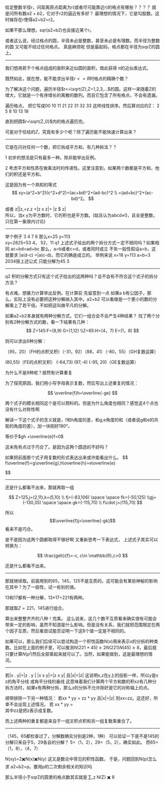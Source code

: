 给定整数半径r，问距离原点距离为r(或者尽可能靠近r)的格点有哪些？？？？
就是问所有数$a2+b2$，它对于r2的逼近有多好？
最理想的情况下，它是勾股数。这时候存在r使得a2+b2=r2。

如果不那么理想。sqr(a2+b2)也会接近某个r。

或者这么说，经过格点的圆，半径未必是整数，甚至未必是有理数。而半径为整数的圆 又可能不经过任何格点。
真是麻烦呢
但是最起码，格点都在半径为sqrZ的圆上。



---


我们想用若干个格点组成的面积来近似圆的面积，借此获得
$\pi$的近似表达式。

既然如此，就在想，能不能求出半径$r<=R$时格点的精确个数？

为了解决这个问题，遍历半径$r<=\sqrt{Z},Z=1,2,3,...$的圆。这样一来随着Z的增大，它就是一个有序增长的离散的数列。而且它包含了所有格点，不会有遗漏。


遍历格点。
把它写成00  10  11   21   22   31 32  33
这样线性排序。然后算对应的Z：
2  5  8  10  13  18

直到把圆$r=\sqrt{Z_0}$内的格点遍历完。

可是对于任给的$Z$，究竟有多少个呢？除了遍历能不能快速计算出来？

---

它是在问对任何一个数，把它拆成平方和，有几种拆法？？

1   初步的想法是只有最多一种。除非能举出反例。

2   考虑平方和性质在做乘法时的传递性。这里注意到，如果两个数都是平方和，他们的积还是平方和。

这是因为有一个熟知的等式
$$
xy=(a^2+b^2)(c^2+d^2)=(ac+bd)^2+(ad-bc)^2
\\
=(ad+bc)^2+(ac-bd)^2。
$$


或者 z||z,=z.z  +|z x z|=   |z $  z|  
所以，当x y为平方数时，它的积也是平方数。(姑且认为abcd≠0，且全是整数，只在第一象限内讨论)

---

举个例子  3 4      7  8
那么x=25  y=113   
xy=2825=53   4，   52，11
q1   上述式子给出的两个拆分方式一定不相同吗？如果相同
ac+bd=ad+bc
那么，a=b或者c=d，或者同时成立
不失一般性假设a=b，这就要求  |a(d-c)  =|a(c-d)。而它的确是成立的。
举例来说  x=18  y=113   a=b=3     
2034按上述公式  只能分解为45   3

---

q2   积的分解方式只有这个式子给出的这两种吗？会不会有不符合这个式子的拆分方法？


有点难。想暴力计算举出反例。在计算前
先留意到一点    如果a b有公因子，那么，实际上没有必要把这种分解纳入其中。a2+b2 可以看做是一个更小的数的分解乘上了若干倍。不如把这叫做平凡的分解。



如果a2+b2本身就有两种分解方式，它们一组合会不会产生4种结果？
找了两个分别有2种分解方式的数，看一下结果有几种：
$$
Z=145:F=(8,9) G=(1,12)  
\\Z=65:H=(4，7)  E=(1，8)
$$


则可以求出6种分解：

（95，20）（FH的点积叉积）（-31，92）（88，41）（-80，55）（GH复数运算）

(80,55)（FE的点积叉积）    (-64,73)  (97,-4)  (-95,  20)（GE复数运算）

为什么不是8种呢？居然有计算重复


为了探究原因，我们用小写字母表示复数，然后写出上述重复的情况：

$$
\overline{f}h=\overline{-ge}
$$


两个式子的模长相同这个是可以预料的。但是为什么角度也相同？感觉这4个点也没有什么对称性啊


解读一下这个式子的含义就是，f和h角度的差，和g,e角度的和（或者说g和e的共轭的角度的差），加一块刚好180°。


等价于$gh +\overline{e}f=0$

这未免有点过于巧合了。是因为这两个圆选的不好吗？

如果把前面那个式子用复数的形式表达出来或许能看出什么。
$$
f\overline{f}=g\overline{g},h\overline{h}=e\overline{e}

$$

---

还是什么都看不出来，那就再取一组



$$
Z=125,j=(2,11),k=(5,10)
\\
fj=(-83,106) \space \space  fk=(-50,125)
\\gj=(-130,35) \space \space  gk=(-115,70)
\\
f\cdot j=(115,70)  
$$

所以
$$\overline{f}j=\overline{-gk}$$
看来不是巧合。

是不是因为这两个圆都取得不够好啊
又重新思考一下表达式，
上述式子其实可以转换为：

$$
\frac{geh}{f}=-c, c\in \mathbb{R},c>0
$$

还是什么都看不出来。


---

那就继续取。前面用到的65，145，125不是互质的。这可能会有某些神秘的影响在其中？为了一般性，试一些别的值。

13和17都有一种分解，13*17=221有两种。

那就取$Z=221，145$进行组合。

算出来整整齐齐的八种！完美。
这么说来，这几个数不互质看来确实很有可能会带来一定的影响，虽然不知道是什么影响。但是没有关系，我们就把范围限定在两个因子互质，然后看尝试能否证明一下这8个值一定是不相同的。

如果可以，那么我们后续可以尝试构造一个积性函数$N(x)$用来表示x的分拆的种类数。比如在上面的例子里，可以推测$N(221\times 45)\geq 2N(221)N(45)\geq 8$，最后就只要计算$N(p^i)$然后全部乘起来就可以了。当然，如果能做到，这是最理想的情况。






---


若|x . y|=|z . y |  |x x y|=|z x y| 且|x|=|z|
这说明x,z在y上的投影一样，所以y是x z的角平分线 或角平分线的垂线
这意味着我们计算两个平方和数的积xz有几种分拆方法时，如果x有两种分拆，那么z的分拆不允许刚好是它的对称轴上的点。

顺带排除一下另一种情况：
若xx * yy  = zz * yy     且|x|=|z| 则xx=zz。这还好，所幸不会出现上述情况。
若 xx * yy =  
其中zz是把z表示成复数。

而上述两种的重复都是来自于一组叉积点积和另一组复数乘重合了。






---


（145，65都检查过了，分解数确实分别是2种，1种）
可以验证一下是不是145的分解只来自于5，29各自的分解？
5=（1，2），29=（5，2），确实如此。
而65=（1，8），（4，7）





N(xy)=2✖️N(x)✖️N(y)
这又是数论中常见的积性函数。
于是，问题回到N(p)怎么求
a2+b2=p。要用p的二次剩余相关的知识吗

那么半径小于sqrZ的圆里的格点数其实就是
∑_z  N(Z)  ✖️  8
